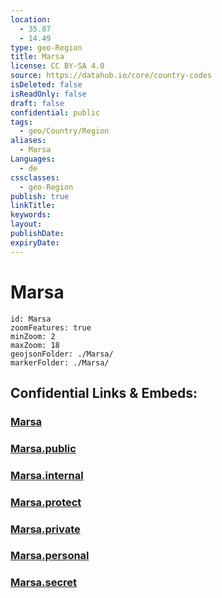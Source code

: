 ```yaml
---
location:
  - 35.87
  - 14.49
type: geo-Region
title: Marsa
license: CC BY-SA 4.0
source: https://datahub.io/core/country-codes
isDeleted: false
isReadOnly: false
draft: false
confidential: public
tags:
  - geo/Country/Region
aliases:
  - Marsa
Languages:
  - de
cssclasses:
  - geo-Region
publish: true
linkTitle:
keywords:
layout:
publishDate:
expiryDate:
---
```


# Marsa

```leaflet
id: Marsa
zoomFeatures: true 
minZoom: 2 
maxZoom: 18
geojsonFolder: ./Marsa/
markerFolder: ./Marsa/
```


## Confidential Links & Embeds: 

### [Marsa](/_Standards/Earth/Continent/Europe/Europe~South/Malta/Regions~Malta/Xlokk/counties~Xlokk/Marsa.md) 

### [Marsa.public](/_public/Earth/Continent/Europe/Europe~South/Malta/Regions~Malta/Xlokk/counties~Xlokk/Marsa.public.md) 

### [Marsa.internal](/_internal/Earth/Continent/Europe/Europe~South/Malta/Regions~Malta/Xlokk/counties~Xlokk/Marsa.internal.md) 

### [Marsa.protect](/_protect/Earth/Continent/Europe/Europe~South/Malta/Regions~Malta/Xlokk/counties~Xlokk/Marsa.protect.md) 

### [Marsa.private](/_private/Earth/Continent/Europe/Europe~South/Malta/Regions~Malta/Xlokk/counties~Xlokk/Marsa.private.md) 

### [Marsa.personal](/_personal/Earth/Continent/Europe/Europe~South/Malta/Regions~Malta/Xlokk/counties~Xlokk/Marsa.personal.md) 

### [Marsa.secret](/_secret/Earth/Continent/Europe/Europe~South/Malta/Regions~Malta/Xlokk/counties~Xlokk/Marsa.secret.md)

